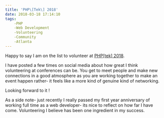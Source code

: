 ```yaml
---
title: 'PHP\[Tek\] 2018'
date: 2018-03-18 17:14:10
tags:
    -PHP
    -Web Development
    -Volunteering
    -Community
    -Atlanta
---
```


Happy to say I am on the list to volunteer at [PHP\[tek\] 2018](https://tek.phparch.com/). 

I have posted a few times on social media about how great I think volunteering at conferences can be. You get to meet people and make new connections in a good atmosphere as you are working together to make an event happen rather- it feels like a more kind of genuine kind of networking.

Looking forward to it !



As a side note- just recently I really passed my first year anniversary of working full time as a web developer- its nice to reflect on how far I have come. Volunteering I believe has been one ingredient in my success. 